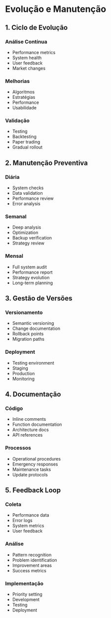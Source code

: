 # Evolução e Manutenção

## 1. Ciclo de Evolução

### Análise Contínua
- Performance metrics
- System health
- User feedback
- Market changes

### Melhorias
- Algoritmos
- Estratégias
- Performance
- Usabilidade

### Validação
- Testing
- Backtesting
- Paper trading
- Gradual rollout

## 2. Manutenção Preventiva

### Diária
- System checks
- Data validation
- Performance review
- Error analysis

### Semanal
- Deep analysis
- Optimization
- Backup verification
- Strategy review

### Mensal
- Full system audit
- Performance report
- Strategy evolution
- Long-term planning

## 3. Gestão de Versões

### Versionamento
- Semantic versioning
- Change documentation
- Rollback points
- Migration paths

### Deployment
- Testing environment
- Staging
- Production
- Monitoring

## 4. Documentação

### Código
- Inline comments
- Function documentation
- Architecture docs
- API references

### Processos
- Operational procedures
- Emergency responses
- Maintenance tasks
- Update protocols

## 5. Feedback Loop

### Coleta
- Performance data
- Error logs
- System metrics
- User feedback

### Análise
- Pattern recognition
- Problem identification
- Improvement areas
- Success metrics

### Implementação
- Priority setting
- Development
- Testing
- Deployment 